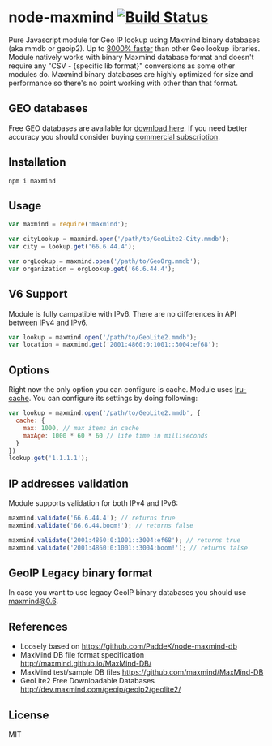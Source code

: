 node-maxmind [![Build Status](https://travis-ci.org/runk/node-maxmind.png)](https://travis-ci.org/runk/node-maxmind)
========

Pure Javascript module for Geo IP lookup using Maxmind binary databases (aka mmdb or geoip2).
Up to [8000% faster](https://github.com/runk/node-maxmind/tree/master/benchmark) than other Geo lookup libraries. Module natively works with binary Maxmind database format and doesn't require any "CSV - {specific lib format}" conversions as some other modules do. Maxmind binary databases are highly optimized for size and performance so there's no point working with other than that format.


## GEO databases

Free GEO databases are available for [download here](http://dev.maxmind.com/geoip/geoip2/geolite2/). If you need better accuracy you should consider buying [commercial subscription](https://www.maxmind.com/en/geoip2-databases).


## Installation

    npm i maxmind


## Usage

```javascript
var maxmind = require('maxmind');

var cityLookup = maxmind.open('/path/to/GeoLite2-City.mmdb');
var city = lookup.get('66.6.44.4');

var orgLookup = maxmind.open('/path/to/GeoOrg.mmdb');
var organization = orgLookup.get('66.6.44.4');
```


## V6 Support

Module is fully campatible with IPv6. There are no differences in API between IPv4 and IPv6.

```javascript
var lookup = maxmind.open('/path/to/GeoLite2.mmdb');
var location = maxmind.get('2001:4860:0:1001::3004:ef68');
```


## Options

Right now the only option you can configure is cache. Module uses [lru-cache](https://github.com/isaacs/node-lru-cache). You can configure its settings by doing following:

```javascript
var lookup = maxmind.open('/path/to/GeoLite2.mmdb', {
  cache: {
    max: 1000, // max items in cache
    maxAge: 1000 * 60 * 60 // life time in milliseconds
  }
})
lookup.get('1.1.1.1');
```


## IP addresses validation

Module supports validation for both IPv4 and IPv6:

```javascript
maxmind.validate('66.6.44.4'); // returns true
maxmind.validate('66.6.44.boom!'); // returns false

maxmind.validate('2001:4860:0:1001::3004:ef68'); // returns true
maxmind.validate('2001:4860:0:1001::3004:boom!'); // returns false
```


## GeoIP Legacy binary format

In case you want to use legacy GeoIP binary databases you should use [maxmind@0.6](https://github.com/runk/node-maxmind/releases/tag/v0.6.0).


## References
 - Loosely based on https://github.com/PaddeK/node-maxmind-db
 - MaxMind DB file format specification http://maxmind.github.io/MaxMind-DB/
 - MaxMind test/sample DB files https://github.com/maxmind/MaxMind-DB
 - GeoLite2 Free Downloadable Databases http://dev.maxmind.com/geoip/geoip2/geolite2/

## License

MIT
